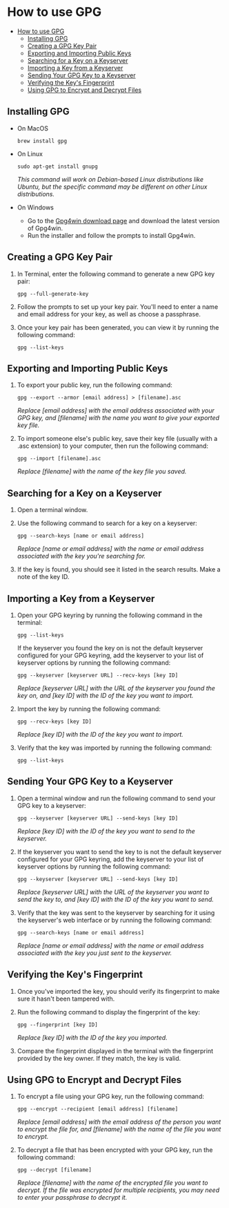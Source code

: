How to use GPG
=======================================
- [How to use GPG](#how-to-use-gpg)
  - [Installing GPG](#installing-gpg)
  - [Creating a GPG Key Pair](#creating-a-gpg-key-pair)
  - [Exporting and Importing Public Keys](#exporting-and-importing-public-keys)
  - [Searching for a Key on a Keyserver](#searching-for-a-key-on-a-keyserver)
  - [Importing a Key from a Keyserver](#importing-a-key-from-a-keyserver)
  - [Sending Your GPG Key to a Keyserver](#sending-your-gpg-key-to-a-keyserver)
  - [Verifying the Key's Fingerprint](#verifying-the-keys-fingerprint)
  - [Using GPG to Encrypt and Decrypt Files](#using-gpg-to-encrypt-and-decrypt-files)

## Installing GPG
- On MacOS

    ```
    brew install gpg
    ```
- On Linux
    ```
    sudo apt-get install gnupg
    ```
    _This command will work on Debian-based Linux distributions like Ubuntu, but the specific command may be different on other Linux distributions._
- On Windows
    - Go to the [Gpg4win download page](https://gpg4win.org/download.html) and download the latest version of Gpg4win.
    - Run the installer and follow the prompts to install Gpg4win.

## Creating a GPG Key Pair

1. In Terminal, enter the following command to generate a new GPG key pair:
    ```
    gpg --full-generate-key
    ```
2. Follow the prompts to set up your key pair. You'll need to enter a name and email address for your key, as well as choose a passphrase.

3. Once your key pair has been generated, you can view it by running the following command:
    ```
    gpg --list-keys
    ```
## Exporting and Importing Public Keys

1. To export your public key, run the following command:
    ```
    gpg --export --armor [email address] > [filename].asc
    ```

    _Replace [email address] with the email address associated with your GPG key, and [filename] with the name you want to give your exported key file._

2. To import someone else's public key, save their key file (usually with a .asc extension) to your computer, then run the following command:
    ```
    gpg --import [filename].asc
    ```

    _Replace [filename] with the name of the key file you saved._

## Searching for a Key on a Keyserver

1. Open a terminal window.

2. Use the following command to search for a key on a keyserver:
   ```
   gpg --search-keys [name or email address]
    ```
    _Replace [name or email address] with the name or email address associated with the key you're searching for._
3. If the key is found, you should see it listed in the search results. Make a note of the key ID.

## Importing a Key from a Keyserver

1. Open your GPG keyring by running the following command in the terminal:
    ```
    gpg --list-keys
    ```
    If the keyserver you found the key on is not the default keyserver configured for your GPG keyring, add the keyserver to your list of keyserver options by running the following command:
    ```
    gpg --keyserver [keyserver URL] --recv-keys [key ID]
    ```
    _Replace [keyserver URL] with the URL of the keyserver you found the key on, and [key ID] with the ID of the key you want to import._

2. Import the key by running the following command:
    ```
    gpg --recv-keys [key ID]
    ```
    _Replace [key ID] with the ID of the key you want to import._

3. Verify that the key was imported by running the following command:
    ```
    gpg --list-keys
    ```

## Sending Your GPG Key to a Keyserver


1. Open a terminal window and run the following command to send your GPG key to a keyserver:
    ```
    gpg --keyserver [keyserver URL] --send-keys [key ID]
    ```
    _Replace [key ID] with the ID of the key you want to send to the keyserver._
2. If the keyserver you want to send the key to is not the default keyserver configured for your GPG keyring, add the keyserver to your list of keyserver options by running the following command:

    ```
    gpg --keyserver [keyserver URL] --send-keys [key ID]
    ```
    _Replace [keyserver URL] with the URL of the keyserver you want to send the key to, and [key ID] with the ID of the key you want to send._
3. Verify that the key was sent to the keyserver by searching for it using the keyserver's web interface or by running the following command:
   ```
   gpg --search-keys [name or email address]
    ```
    _Replace [name or email address] with the name or email address associated with the key you just sent to the keyserver._

## Verifying the Key's Fingerprint

1. Once you've imported the key, you should verify its fingerprint to make sure it hasn't been tampered with.

2. Run the following command to display the fingerprint of the key:
    ```
    gpg --fingerprint [key ID]
    ```
    _Replace [key ID] with the ID of the key you imported._

3. Compare the fingerprint displayed in the terminal with the fingerprint provided by the key owner. If they match, the key is valid.
## Using GPG to Encrypt and Decrypt Files

1. To encrypt a file using your GPG key, run the following command:
    ```
    gpg --encrypt --recipient [email address] [filename]
    ```

    _Replace [email address] with the email address of the person you want to encrypt the file for, and [filename] with the name of the file you want to encrypt._

2. To decrypt a file that has been encrypted with your GPG key, run the following command:
    ```
    gpg --decrypt [filename]
    ```

    _Replace [filename] with the name of the encrypted file you want to decrypt. If the file was encrypted for multiple recipients, you may need to enter your passphrase to decrypt it._


